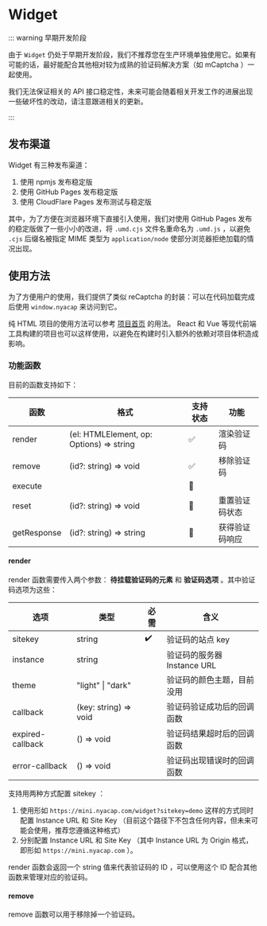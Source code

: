 # Widget <Badge type="tip" text="v0.2.2" vertical="top" />

::: warning 早期开发阶段

由于 `Widget` 仍处于早期开发阶段，我们不推荐您在生产环境单独使用它。如果有可能的话，最好能配合其他相对较为成熟的验证码解决方案（如 mCaptcha ）一起使用。

我们无法保证相关的 API 接口稳定性，未来可能会随着相关开发工作的进展出现一些破坏性的改动，请注意跟进相关的更新。

:::

## 发布渠道

Widget 有三种发布渠道：

1. 使用 npmjs 发布稳定版
2. 使用 GitHub Pages 发布稳定版
3. 使用 CloudFlare Pages 发布测试与稳定版

其中，为了方便在浏览器环境下直接引入使用，我们对使用 GitHub Pages 发布的稳定版做了一些小小的改进，将 `.umd.cjs` 文件名重命名为 `.umd.js` ，以避免 `.cjs` 后缀名被指定 MIME 类型为 `application/node` 使部分浏览器拒绝加载的情况出现。

## 使用方法

为了方便用户的使用，我们提供了类似 reCaptcha 的封装：可以在代码加载完成后使用 `window.nyacap` 来访问到它。

纯 HTML 项目的使用方法可以参考 [项目首页] 的用法。 React 和 Vue 等现代前端工具构建的项目也可以这样使用，以避免在构建时引入额外的依赖对项目体积造成影响。

[项目首页]: https://nya.codes/nyawork/nyacap/home/-/blob/main/index.html#L30-47

### 功能函数

目前的函数支持如下：

| 函数        | 格式                                     | 支持状态           | 功能           |
| ----------- | ---------------------------------------- | ------------------ | -------------- |
| render      | (el: HTMLElement, op: Options) => string | :white_check_mark: | 渲染验证码     |
| remove      | (id?: string) => void                    | :white_check_mark: | 移除验证码     |
| execute     |                                          | :no_entry_sign:    |                |
| reset       | (id?: string) => void                    | :construction:     | 重置验证码状态 |
| getResponse | (id?: string) => string                  | :construction:     | 获得验证码响应 |

#### render

render 函数需要传入两个参数： **待挂载验证码的元素** 和 **验证码选项** 。其中验证码选项为这些：

| 选项             | 类型                  | 必需               | 含义                        |
| ---------------- | --------------------- | ------------------ | --------------------------- |
| sitekey          | string                | :heavy_check_mark: | 验证码的站点 key            |
| instance         | string                |                    | 验证码的服务器 Instance URL |
| theme            | "light" \| "dark"     |                    | 验证码的颜色主题，目前没用  |
| callback         | (key: string) => void |                    | 验证码验证成功后的回调函数  |
| expired-callback | () => void            |                    | 验证码结果超时后的回调函数  |
| error-callback   | () => void            |                    | 验证码出现错误时的回调函数  |

支持用两种方式配置 sitekey ：

1. 使用形如 `https://mini.nyacap.com/widget?sitekey=demo` 这样的方式同时配置 Instance URL 和 Site Key （目前这个路径下不包含任何内容，但未来可能会使用，推荐您遵循这种格式）
2. 分别配置 Instance URL 和 Site Key （其中 Instance URL 为 Origin 格式，即形如 `https://mini.nyacap.com` ）。

render 函数会返回一个 string 值来代表验证码的 ID ，可以使用这个 ID 配合其他函数来管理对应的验证码。

#### remove

remove 函数可以用于移除掉一个验证码。
